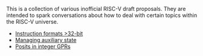 This is a collection of various inofficial RISC-V draft proposals. They are intended to spark conversations
about how to deal with certain topics within the RISC-V universe.

- [Instruction formats >32-bit](riscv-long/riscv-long.md)
- [Managing auxiliary state](riscv-aux/riscv-aux.md)
- [Posits in integer GPRs](riscv-posit/riscv-posit.md)
